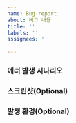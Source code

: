 ```yaml
---
name: Bug report
about: 버그 내용
title: ''
labels: ''
assignees: ''

---
```


### 에러 발생 시나리오

<!-- 에러 발생 시나리오를 작성해 주세요. -->

### 스크린샷(Optional)

### 발생 환경(Optional)